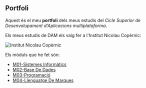 ## Portfoli

Aquest és el meu **portfoli** dels meus estudis del *Cicle Superior de Desenvolupament d'Aplicacions multiplataforma*.

Els meus estudis de DAM els vaig fer a l'Institut Nicolau Copèrnic:

<img src="https://copernic.cat/images/logos/logo-header.png" witdh="200" alt="Institut Nicolau Copèrnic">

Els mòduls que he fet són:

- [M01-Sistemes Informàtics](https://github.com/JorgeGilGuillen/Portfoli/tree/main/Moduls/M01-SistemesInformatics)
- [M02-Base De Dades](https://github.com/JorgeGilGuillen/Portfoli/tree/main/Moduls/M02-BasesDades)
- [M03-Programació](https://github.com/JorgeGilGuillen/Portfoli/tree/main/Moduls/M03-Programacio)
- [M04-Llenguatge De Marques](https://github.com/JorgeGilGuillen/Portfoli/tree/main/Moduls/M04-LlenguatgesDeMarques)
